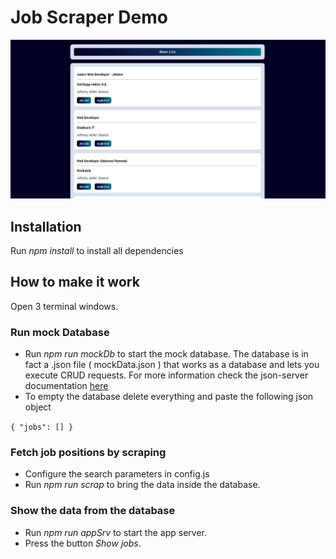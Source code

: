 # Job Scraper Demo

![Screenshot](preview.png)

## Installation

Run *npm install* to install all dependencies

## How to make it work

Open 3 terminal windows.

### Run mock Database

- Run *npm run mockDb* to start the mock database.
The database is in fact a .json file ( mockData.json ) that works as a database and lets you execute CRUD requests.
For more information check the json-server documentation [here](https://www.npmjs.com/package/json-server)
- To empty the database delete everything and paste the following json object

``{
    "jobs": []
}``

### Fetch job positions by scraping

- Configure the search parameters in config.js
- Run *npm run scrap* to bring the data inside the database.


### Show the data from the database

- Run *npm run appSrv* to start the app server.
- Press the button *Show jobs*.
